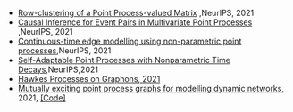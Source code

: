 * [Row-clustering of a Point Process-valued Matrix](https://papers.nips.cc/paper/2021/file/a6a38989dc7e433f1f42388e7afca318-Paper.pdf) ,NeurIPS, 2021
* [Causal Inference for Event Pairs in Multivariate Point Processes](https://papers.nips.cc/paper/2021/file/9078f2a8254704bd760460f027072e52-Paper.pdf) ,NeurIPS, 2021
* [Continuous-time edge modelling using non-parametric point processes](https://papers.nips.cc/paper/2021/file/1301962d8b7bd03fffaa27119aa7fc2b-Paper.pdf),NeurIPS, 2021
* [Self-Adaptable Point Processes with Nonparametric Time Decays](https://papers.nips.cc/paper/2021/file/243facb29564e7b448834a7c9d901201-Paper.pdf),NeurIPS,2021
* [Hawkes Processes on Graphons, 2021](https://arxiv.org/pdf/2102.02741.pdf)
* [Mutually exciting point process graphs for modelling dynamic networks](https://arxiv.org/pdf/2102.06527.pdf), 2021, [\[Code\]](https://github.com/fraspass/meg)
